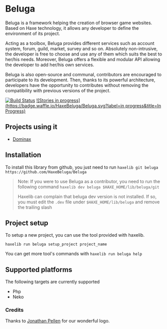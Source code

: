 Beluga
======

Beluga is a framework helping the creation of browser game websites. Based on Haxe technology, it allows any developer to define the environment of its project.

Acting as a toolbox, Beluga provides different services such as account system, forum, guild, market, survey and so on. Absolutely non-intrusive, the developer is free to choose and use any of them which suits the best to her/his needs. Moreover, Beluga offers a flexible and modular API allowing the developer to add her/his own services.

Beluga is also open-source and communal, contributors are encouraged to participate to its development. Then, thanks to its powerful architecture, developers have the opportunity to contributes without removing the compatibility with previous versions of the project.

[![Build Status](https://travis-ci.org/HaxeBeluga/Beluga.png?branch=master)](https://travis-ci.org/HaxeBeluga/Beluga)
[![Stories in progress](https://badge.waffle.io/HaxeBeluga/Beluga.svg?label=in progress&title=In Progress)](http://waffle.io/HaxeBeluga/Beluga)

## Projects using it

* [Dominax](https://github.com/HaxeBeluga/Dominax "dominax")

## Installation

To install this library from github, you just need to run `haxelib git beluga https://github.com/HaxeBeluga/Beluga`

> Note: If you were to use Beluga as a contributor, you need to run the following command `haxelib dev beluga $HAXE_HOME/lib/beluga/git`
> 
> Haxelib can complain that beluga dev version is not installed. If so, you must edit the `.dev` file under `$HAXE_HOME/lib/beluga` and remove the trailing slash

## Project setup

To setup a new project, you can use the tool provided with haxelib.

`haxelib run beluga setup_project project_name`

You can get more tool's commands with `haxelib run beluga help`

## Supported platforms

The following targets are currently supported

* Php
* Neko

### Credits
Thanks to [Jonathan Pellen](http://fr.viadeo.com/fr/profile/jonathan.pellen) for our wonderful logo.
